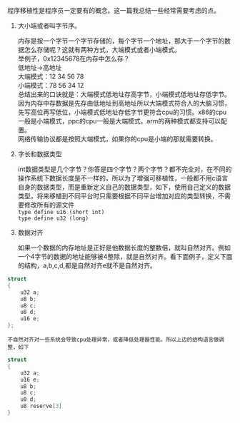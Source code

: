 程序移植性是程序员一定要有的概念。这一篇我总结一些经常需要考虑的点。

1. 大小端或者叫字节序。  

    内存是按一个字节一个字节存储的，每个字节一个地址，那大于一个字节的数据怎么存储呢？这就有两种方式，大端模式或者小端模式。  
    举例子，0x12345678在内存中怎么存？  
    低地址→高地址  
    大端模式：12 34 56 78  
    小端模式：78 56 34 12  
    总结出来的口诀就是：大端模式低地址存高字节，小端模式低地址存低字节。  
    因为内存中存数据是先存由低地址到高地址所以大端模式符合人的大脑习惯，先写高位再写低位，小端模式低地址存低字节更符合cpu的习惯。x86的cpu一般是小端模式，ppc的cpu一般是大端模式，arm的两种模式都支持可以配置。  
    网络传输协议都是按照大端模式，如果你的cpu是小端的那就需要转换。  

2. 字长和数据类型  

    int数据类型是几个字节？你答是四个字节？两个字节？都不完全对，在不同的操作系统下数据长度是不一样的，所以为了增强可移植性，一般都不用c语言自身的数据类型，而是重新定义自己的数据类型，如下，使用自己定义的数据类型，将来移植到不同平台时只需要根据不同平台增加对应的类型转换，不需要修改所有的源文件  
    `type define u16 (short int)`  
    `type define u32 (long)`  

3. 数据对齐  

    如果一个数据的内存地址是正好是他数据长度的整数倍，就叫自然对齐。例如一个4字节的数据的地址能够被4整除，就是自然对齐。看下面例子，定义下面的结构，a,b,c,d,都是自然对齐e就不是自然对齐。  

```c
struct
{
    u32 a;
    u8 b;
    u8 c;
    u8 d;
    u16 e;
};
```
  
    不自然对齐对一些系统会导致cpu处理异常，或者降低处理器性能。所以上边的结构语言做调整，如下  
  
```c
struct
{
    u32 a;
    u16 e;
    u8 b;
    u8 c;
    u8 d;
    u8 reserve[3]
}
```